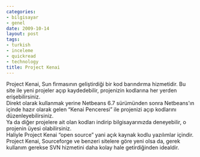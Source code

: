 ```yaml
---
categories:
- bilgisayar
- genel
date: 2009-10-14
layout: post
tags:
- turkish
- inceleme
- quickread
- technology
title: Project Kenai
---
```


Project Kenai, Sun firmasının geliştirdiği bir kod barındırma hizmetidir. Bu site ile yeni projeler açıp kaydedebilir, projenizin kodlarına her yerden erişebilirsiniz.  
Direkt olarak kullanmak yerine Netbeans 6.7 sürümünden sonra Netbeans'ın içinde hazır olarak gelen “Kenai Penceresi” ile projenizi açıp kodlarını düzenleyebilirsiniz.  
Ya da diğer projelere ait olan kodları indirip bilgisayarınızda deneyebilir, o projenin üyesi olabilirsiniz.  
Haliyle Project Kenai “open source” yani açık kaynak kodlu yazılımlar içindir.  
Project Kenai, Sourceforge ve benzeri sitelere göre yeni olsa da, gerek kullanım gerekse SVN hizmetini daha kolay hale getirdiğinden idealdir.
